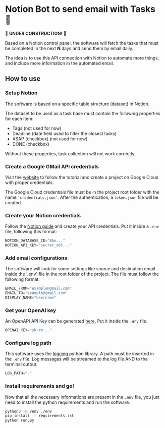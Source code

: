 # Notion Bot to send email with Tasks :rocket:

:construction: __UNDER CONSTRUCTION!__ :construction:

Based on a Notion control panel, the software will fetch the tasks that must be completed in the next __N__ days and send them by email daily.

The idea is to use this API connection with Notion to automate more things, and include more information in the automated email.

## How to use

### Setup Notion

The software is based on a specific table structure (dataset) in Notion.

The dataset to be used as a task base must contain the following properties for each item:
- Tags (not used for now)
- Deadline (date field used to filter the closest tasks)
- ASAP (checkbox) (not used for now)
- DONE (checkbox)

Without these properties, task collection will not work correctly.

### Create a Google GMail API credentials

Visit the [website](https://developers.google.com/gmail/api/quickstart/python) to follow the tutorial and create a project on Google Cloud with proper credentials.

The Google Cloud credentials file must be in the project root folder with the name `'credentials.json'`. After the authentication, a `token.json` file will be created.

### Create your Notion credentials

Follow the [Notion guide](https://developers.notion.com/docs/authorization) and create your API credentials. Put it inside a `.env` file, following this format:

```js
NOTION_DATABASE_ID="8be..."
NOTION_API_KEY="secret_x0l..."
```

### Add email configurations

The software will look for some settings like source and destination email inside the '.env' file in the root folder of the project. The file must follow the following format:

```js
EMAIL_FROM="example@gmail.com"
EMAIL_TO="example@gmail.com"
DISPLAY_NAME="Username"
```

### Get your OpenAI key

An OpenAPI API Key can be generated [here](https://platform.openai.com/account/api-keys). Put it inside the `.env` file.

```js
OPENAI_KEY="sk-rm..."
```

### Configure log path

This software uses the [logging](https://docs.python.org/3/library/logging.html) python library. A path must be inserted in the `.env` file. Log messages will be streamed to the log file AND to the terminal output.

```js
LOG_PATH="."
```

### Install requirements and go!

Now that all the necessary informations are present in the `.env` file, you just need to install the python requirements and run the software.

```sh
python3 -m venv ./env
pip install -r requirements.txt
python run.py
```